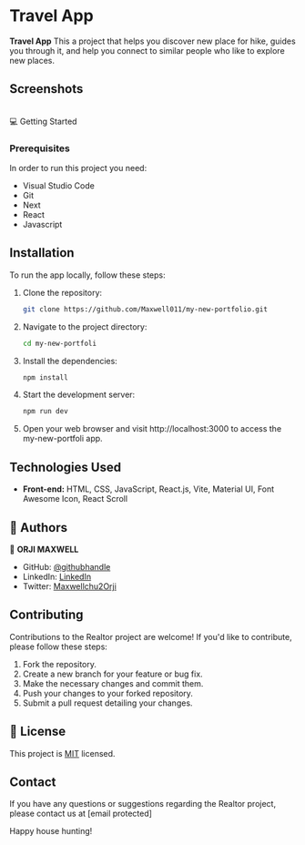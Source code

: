 # Travel App 

**Travel App** This a project that helps you discover new place for hike, guides you through it, and help you connect to similar people who like to explore new places.


## Screenshots
<!-- ![Project Screenshot](./public/portfolio-1-image.png)
![Project Screenshot](./public/Portfolio-2-%20image.png) -->

<!-- ## Key Features

- **Home Listings:** Browse through a vast collection of homes available for sale and rent.
- **Search and Filter:** Utilize powerful search and filtering options to find properties based on location, price range, amenities, and more.
- **Property Details:** View detailed information about each property, including description, images, specifications, and contact information for the realtor or owner.
- **Favorites:** Save properties to your favorites list for quick access and comparisons.
- **User Accounts:** Sign up for an account to save preferences, receive personalized recommendations, and manage favorite properties.
- **Map Integration:** Visualize property locations on an interactive map.
- **Contact Realtor:** Easily get in touch with the listing realtor or property owner for inquiries and scheduling viewings. -->

<br/>
💻 Getting Started

### Prerequisites

In order to run this project you need:
- Visual Studio Code
- Git
- Next
- React
- Javascript


## Installation

To run the app locally, follow these steps:

1. Clone the repository:

    ```bash
    git clone https://github.com/Maxwell011/my-new-portfolio.git
    ```

2. Navigate to the project directory:

    ```bash
    cd my-new-portfoli
    ```

3. Install the dependencies:

    ```bash
    npm install
    ```

4. Start the development server:

    ```bash
    npm run dev
    ```

5. Open your web browser and visit http://localhost:3000 to access the my-new-portfoli app.

## Technologies Used

- **Front-end:** HTML, CSS, JavaScript, React.js, Vite, Material UI, Font Awesome Icon, React Scroll 

<!-- AUTHORS -->

## 👥 Authors <a name="authors"></a>

👤 **ORJI MAXWELL**

 - GitHub: [@githubhandle](https://github.com/Maxwell011)
- LinkedIn: [LinkedIn](https://www.linkedin.com/in/chukwuemeka-maxwell/)
- Twitter: [Maxwellchu2Orji](https://Maxwellchu2Orji)

## Contributing

Contributions to the Realtor project are welcome! If you'd like to contribute, please follow these steps:

1. Fork the repository.
2. Create a new branch for your feature or bug fix.
3. Make the necessary changes and commit them.
4. Push your changes to your forked repository.
5. Submit a pull request detailing your changes.

<!-- LICENSE -->

## 📝 License <a name="license"></a>

This project is [MIT](./MIT.md) licensed.

## Contact

If you have any questions or suggestions regarding the Realtor project, please contact us at [email protected]

Happy house hunting!